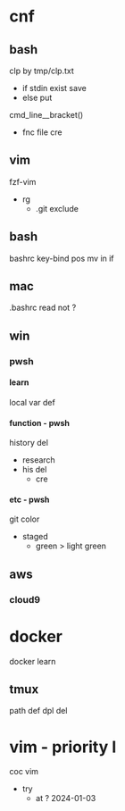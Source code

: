
# cnf


## bash

clp by tmp/clp.txt

- if   stdin exist save
- else put


cmd_line__bracket()
- fnc file cre


## vim

fzf-vim
- rg
  - .git exclude


## bash

bashrc key-bind pos mv in if


## mac

.bashrc read not ?


## win

### pwsh

#### learn

local var def


#### function  -  pwsh

history del
- research
- his del
  - cre


#### etc  -  pwsh

git color
- staged
  - green > light green



## aws

### cloud9




# docker

docker learn


## tmux

path def dpl del



# vim  -  priority l

coc vim
- try
  - at ? 2024-01-03



